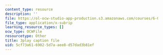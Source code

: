 ```yaml
---
content_type: resource
description: ''
file: https://ol-ocw-studio-app-production.s3.amazonaws.com/courses/6-042j-mathematics-for-computer-science-spring-2015/5cf73a6169025d7aaee8d57dad3b81ef_Q-6Cw8tYVeY.vtt
file_type: application/x-subrip
learning_resource_types: []
ocw_type: OCWFile
resourcetype: Other
title: 3play caption file
uid: 5cf73a61-6902-5d7a-aee8-d57dad3b81ef
---
```

